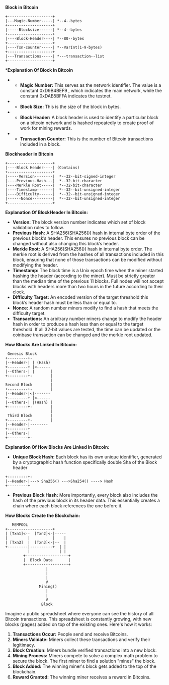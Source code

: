 **Block in Bitcoin**

```
+--------------------+
|---Magic-Number-----| *--4--bytes
+--------------------+
|-----Blocksize------| *--4--bytes
+--------------------+
|----Block-Header----| *--80--bytes
+--------------------+
|----Txn-counter-----| *--VarInt(1-9-bytes)
+--------------------+
|---Transactions-----| *---transaction--list
+--------------------+

```

***Explanation Of Block In Bitcoin**

* * **Magic Number:** This serves as the network identifier. The value is a constant 0xD9B4BEF9 , which indicates the main network, while the constant 0xDAB5BFFA indicates the testnet.

* * **Block Size:** This is the size of the block in bytes.

* * **Block Header:** A block header is used to identify a particular block on a bitcoin network and is hashed repeatedly to create proof of work for mining rewards.

* * **Transaction Counter:** This is the number of Bitcoin transactions included in a block.


**Blockheader in Bitcoin**

```
+--------------------+
|----Block Header----| (Contains)
+--------------------+
|-----Version--------|  *--32--bit-signed-integer
|----Previous-Hash---|  *--32-bit-character
|----Merkle Root-----|  *--32-bit-character
|----Timestamp-------|  *--32--bit-unsigned-integer
|----Difficulty------|  *--32--bit-unsigned-integer
|------Nonce---------|  *--32--bit-unsigned-integer
+--------------------+

```

**Explanation Of BlockHeader In Bitcoin:**

* **Version:** The block version number indicates which set of block validation rules to follow.
* **Previous Hash:** A SHA256(SHA256()) hash in internal byte order of the previous block’s header. This ensures no previous block can be changed without also changing this block’s header.
* **Merkle Root:** A SHA256(SHA256()) hash in internal byte order. The merkle root is derived from the hashes of all transactions included in this block, ensuring that none of those transactions can be modified without modifying the header.
* **Timestamp:** The block time is a Unix epoch time when the miner started hashing the header (according to the miner). Must be strictly greater than the median time of the previous 11 blocks. Full nodes will not accept blocks with headers more than two hours in the future according to their clock.
* **Difficulty Target:** An encoded version of the target threshold this block’s header hash must be less than or equal to.
* **Nonce:** A random number miners modify to find a hash that meets the difficulty target.
* **Transactions:** An arbitrary number miners change to modify the header hash in order to produce a hash less than or equal to the target threshold. If all 32-bit values are tested, the time can be updated or the coinbase transaction can be changed and the merkle root updated.

**How Blocks Are Linked In Bitcoin:**

```
 Genesis Block
+---------+-
|--Header-| | (Hash)  
+---------+ |<------  
|--Others-| |       | 
+---------+-        |
                    |
Second Block        | 
+---------+-        |
|--Header-|<|-------  
+---------+ |<------  
|--Others-| |(Hash) | 
+---------+-        |
                    |
 Third Block        |
+---------+-        |
|--Header-|--------  
+---------+ 
|--Others-|      
+---------+- 
```

**Explanation Of How Blocks Are Linked In Bitcoin:**

* **Unique Block Hash:** Each block has its own unique identifier, generated by a cryptographic hash function
specifically double Sha of the Block header

```
+---------+-
|--Header-|---> Sha256() --->Sha254() ----> Hash 
+---------+   
```
* **Previous Block Hash:** More importantly, every block also includes the hash of the previous block in its header data. This essentially creates a chain where each block references the one before it.



**How Blocks Create the Blockchain:**


```
   MEMPOOL
+--------------------+
| [Txn1]<--  [Txn2]<-|-----                    
|         |          |    |
| [Txn3]  |  [Txn3]<-|--  |
+---------|----------+  | |
          |             | |
        +-------------------+  
        |  Block Data       |
        +-------------------+
                  |
                  |
                  |
                  V
               Mining()
                  |
                  |
                  V
                Block             

```

Imagine a public spreadsheet where everyone can see the history of all Bitcoin transactions. This spreadsheet is constantly growing, with new blocks (pages) added on top of the existing ones.  Here's how it works:

1. **Transactions Occur:** People send and receive Bitcoins.
2. **Miners Validate:** Miners collect these transactions and verify their legitimacy.
3. **Block Creation:** Miners bundle verified transactions into a new block.
4. **Mining Process:** Miners compete to solve a complex math problem to secure the block. The first miner to find a solution "mines" the block.
5. **Block Added:** The winning miner's block gets added to the top of the blockchain.
6. **Reward Granted:** The winning miner receives a reward in Bitcoins.


